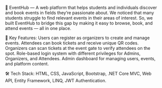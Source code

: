 🎉 EventHub — A web platform that helps students and individuals discover and book events in fields they’re passionate about.
We noticed that many students struggle to find relevant events in their areas of interest. So, we built EventHub to bridge this gap by making it easy to browse, book, and attend events — all in one place.

🔑 Key Features:
Users can register as organizers to create and manage events.
Attendees can book tickets and receive unique QR codes.
Organizers can scan tickets at the event gate to verify attendees on the spot.
Role-based login system with different privileges for Admins, Organizers, and Attendees.
Admin dashboard for managing users, events, and platform content.

🛠 Tech Stack:
HTML, CSS, JavaScript, Bootstrap, .NET Core MVC, Web API, Entity Framework, LINQ, JWT Authentication.
